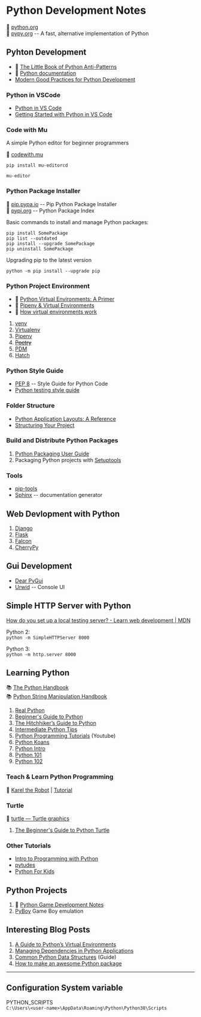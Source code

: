# Python Development Notes

:link: [python.org](https://www.python.org/)  
:link: [pypy.org](https://www.pypy.org/) -- A fast, alternative implementation of Python

## Pyhton Development

- :closed_book: [The Little Book of Python Anti-Patterns](https://docs.quantifiedcode.com/python-anti-patterns/index.html)
- :closed_book: [Python documentation](https://docs.python.org/3/)
- [Modern Good Practices for Python Development](https://www.stuartellis.name/articles/python-modern-practices/)

### Python in VSCode

- [Python in VS Code](https://code.visualstudio.com/docs/languages/python)  
- [Getting Started with Python in VS Code](https://code.visualstudio.com/docs/python/python-tutorial)

### Code with Mu

A simple Python editor for beginner programmers

:link: [codewith.mu](https://codewith.mu/en/)

```shell
pip install mu-editorcd
```

```shell
mu-editor
```

### Python Package Installer

:link: [pip.pypa.io](https://pip.pypa.io/en/stable/) -- Pip Python Package Installer  
:link: [pypi.org](https://pypi.org/) -- Python Package Index

Basic commands to install and manage Python packages:

```shell
pip install SomePackage
pip list --outdated
pip install --upgrade SomePackage
pip uninstall SomePackage
```

Upgrading pip to the latest version

```shell
python -m pip install --upgrade pip
```

### Python Project Environment

- :link: [Python Virtual Environments: A Primer](https://realpython.com/python-virtual-environments-a-primer/)
- :link: [Pipenv & Virtual Environments](https://python-docs.readthedocs.io/en/latest/dev/virtualenvs.html)
- :link: [How virtual environments work](https://snarky.ca/how-virtual-environments-work/)

1. [venv](development-docs/programming-and-development/python-development/venv.md)
2. [Virtualenv](development-docs/programming-and-development/python-development/virtualenv.md)
3. [Pipenv](development-docs/programming-and-development/python-development/pipenv.md)
4. ~~[Poetry](https://python-poetry.org/)~~
5. [PDM](https://pdm-project.org/en/latest/)
6. [Hatch](https://hatch.pypa.io/latest/)

### Python Style Guide

- [PEP 8](https://www.python.org/dev/peps/pep-0008/) -- Style Guide for Python Code
- [Python testing style guide](https://blog.thea.codes/my-python-testing-style-guide/)

### Folder Structure

- [Python Application Layouts: A Reference](https://realpython.com/python-application-layouts/)
- [Structuring Your Project](https://docs.python-guide.org/writing/structure/)

### Build and Distribute Python Packages                    

1. [Python Packaging User Guide](https://python-packaging-user-guide.readthedocs.io/)
2. Packaging Python projects with [Setuptools](https://setuptools.readthedocs.io/en/latest/)

### Tools

- [pip-tools](https://github.com/jazzband/pip-tools/)
- [Sphinx](https://www.sphinx-doc.org/en/master/) -- documentation generator

## Web Devlopment with Python

1. [Django](https://www.djangoproject.com/)
2. [Flask](https://palletsprojects.com/p/flask/)
3. [Falcon](http://falconframework.org/)
4. [CherryPy](https://cherrypy.org/)

## Gui Development

- [Dear PyGui](https://github.com/hoffstadt/DearPyGui)
- [Urwid](http://urwid.org/) -- Console UI

## Simple HTTP Server with Python

[How do you set up a local testing server? - Learn web development | MDN](https://developer.mozilla.org/en-US/docs/Learn/Common_questions/set_up_a_local_testing_server)

Python 2:  
`python -m SimpleHTTPServer 8000`

Python 3:  
`python -m http.server 8000`

## Learning Python

:books: [The Python Handbook](https://www.freecodecamp.org/news/the-python-handbook/)  
:books: [Python String Manipulation Handbook](https://www.freecodecamp.org/news/python-string-manipulation-handbook/)

1. [Real Python](https://realpython.com/)
2. [Beginner's Guide to Python](https://wiki.python.org/moin/BeginnersGuide)
3. [The Hitchhiker’s Guide to Python](https://docs.python-guide.org/)
4. [Intermediate Python Tips](https://book.pythontips.com/en/latest/index.html)
5. [Python Programming Tutorials](https://www.youtube.com/playlist?list=PLi01XoE8jYohWFPpC17Z-wWhPOSuh8Er-) (Youtube)
6. [Python Koans](https://github.com/gregmalcolm/python_koans)
7. [Python Intro](http://bennuttall.github.io/python-intro/)
8. [Python 101](https://python101.pythonlibrary.org/)
9. [Python 102](https://python-102.readthedocs.io/en/latest)

### Teach & Learn Python Programming

:link: [Karel the Robot](https://stanford.edu/~cpiech/karel/learn.html) | [Tutorial](https://compedu.stanford.edu/karel-reader/docs/python/en/chapter1.html)

### Turtle

:link: [turtle — Turtle graphics](https://docs.python.org/3/library/turtle.html)

1. [The Beginner's Guide to Python Turtle](https://realpython.com/beginners-guide-python-turtle/)

### Other Tutorials

- [Intro to Programming with Python](http://python-intro.readthedocs.io/en/latest/index.html)
- [pytudes](https://github.com/norvig/pytudes)
- [Python For Kids](https://github.com/mytechnotalent/Python-For-Kids)

## Python Projects

1. :notebook_with_decorative_cover: [Python Game Development Notes](development-docs/game-development/game-engines-and-frameworks/python-game-development.md)
2. [PyBoy](https://github.com/Baekalfen/PyBoy) Game Boy emulation

## Interesting Blog Posts

1. [A Guide to Python’s Virtual Environments](https://towardsdatascience.com/virtual-environments-104c62d48c54)
2. [Managing Dependencies in Python Applications](https://medium.com/@jimjh/managing-dependencies-in-python-applications-b9c93dda98c2)
3. [Common Python Data Structures](https://realpython.com/python-data-structures/) (Guide)
4. [How to make an awesome Python package](https://antonz.org/python-packaging/)

***

## Configuration System variable

  PYTHON_SCRIPTS  
  `C:\Users\<user-name>\AppData\Roaming\Python\Python38\Scripts`
